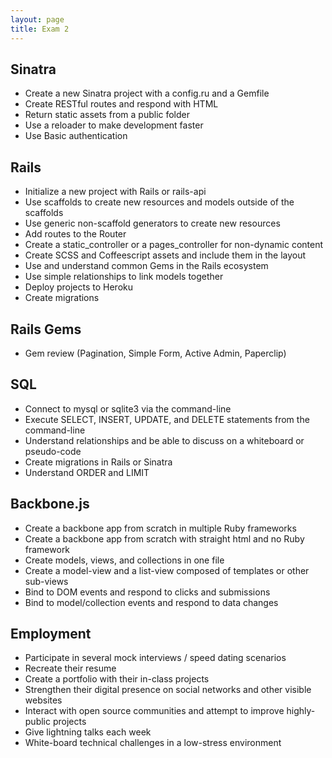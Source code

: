 ```yaml
---
layout: page
title: Exam 2
---
```


## Sinatra

* Create a new Sinatra project with a config.ru and a Gemfile
* Create RESTful routes and respond with HTML
* Return static assets from a public folder
* Use a reloader to make development faster
* Use Basic authentication

## Rails

* Initialize a new project with Rails or rails-api
* Use scaffolds to create new resources and models outside of the scaffolds
* Use generic non-scaffold generators to create new resources
* Add routes to the Router
* Create a static_controller or a pages_controller for non-dynamic content
* Create SCSS and Coffeescript assets and include them in the layout
* Use and understand common Gems in the Rails ecosystem
* Use simple relationships to link models together
* Deploy projects to Heroku
* Create migrations

## Rails Gems
* Gem review (Pagination, Simple Form, Active Admin, Paperclip)

## SQL
* Connect to mysql or sqlite3 via the command-line
* Execute SELECT, INSERT, UPDATE, and DELETE statements from the command-line
* Understand relationships and be able to discuss on a whiteboard or pseudo-code
* Create migrations in Rails or Sinatra
* Understand ORDER and LIMIT

## Backbone.js
* Create a backbone app from scratch in multiple Ruby frameworks
* Create a backbone app from scratch with straight html and no Ruby framework
* Create models, views, and collections in one file
* Create a model-view and a list-view composed of templates or other sub-views
* Bind to DOM events and respond to clicks and submissions
* Bind to model/collection events and respond to data changes

## Employment
* Participate in several mock interviews / speed dating scenarios
* Recreate their resume
* Create a portfolio with their in-class projects
* Strengthen their digital presence on social networks and other visible websites
* Interact with open source communities and attempt to improve highly-public projects
* Give lightning talks each week
* White-board technical challenges in a low-stress environment